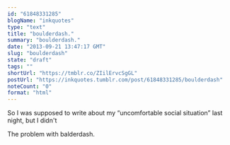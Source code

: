 ```yaml
---
id: "61848331285"
blogName: "inkquotes"
type: "text"
title: "boulderdash."
summary: "boulderdash."
date: "2013-09-21 13:47:17 GMT"
slug: "boulderdash"
state: "draft"
tags: ""
shortUrl: "https://tmblr.co/ZIilErvcSgGL"
postUrl: "https://inkquotes.tumblr.com/post/61848331285/boulderdash"
noteCount: "0"
format: "html"
---
```


So I was supposed to write about my “uncomfortable social situation” last night, but I didn't 

The problem with balderdash.